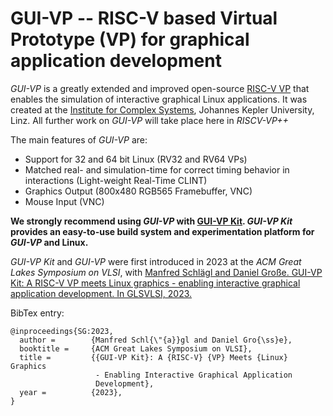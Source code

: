 # GUI-VP -- RISC-V based Virtual Prototype (VP) for graphical application development

*GUI-VP* is a greatly extended and improved open-source [RISC-V VP](https://github.com/agra-uni-bremen/riscv-vp) that enables the simulation of interactive graphical Linux applications.
It was created at the [Institute for Complex Systems](https://ics.jku.at/), Johannes Kepler University, Linz.
All further work on *GUI-VP* will take place here in *RISCV-VP++*

The main features of *GUI-VP* are:
 * Support for 32 and 64 bit Linux (RV32 and RV64 VPs)
 * Matched real- and simulation-time for correct timing behavior in interactions (Light-weight Real-Time CLINT)
 * Graphics Output (800x480 RGB565 Framebuffer, VNC)
 * Mouse Input (VNC)

**We strongly recommend using *GUI-VP* with [GUI-VP Kit](https://github.com/ics-jku/GUI-VP_Kit).
*GUI-VP Kit* provides an easy-to-use build system and experimentation platform for *GUI-VP* and Linux.**

*GUI-VP Kit* and *GUI-VP* were first introduced in 2023 at the *ACM Great Lakes Symposium on VLSI*, with
[Manfred Schlägl and Daniel Große. GUI-VP Kit: A RISC-V VP meets Linux graphics - enabling interactive graphical application development. In GLSVLSI, 2023.
](https://ics.jku.at/files/2023GLSVLSI_GUI-VP_Kit.pdf)

BibTex entry:
```
@inproceedings{SG:2023,
  author =        {Manfred Schl{\"{a}}gl and Daniel Gro{\ss}e},
  booktitle =     {ACM Great Lakes Symposium on VLSI},
  title =         {{GUI-VP Kit}: A {RISC-V} {VP} Meets {Linux} Graphics
                   - Enabling Interactive Graphical Application
                   Development},
  year =          {2023},
}
```
